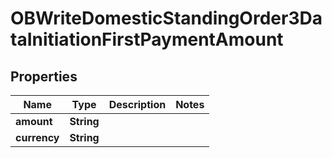 
# OBWriteDomesticStandingOrder3DataInitiationFirstPaymentAmount

## Properties
Name | Type | Description | Notes
------------ | ------------- | ------------- | -------------
**amount** | **String** |  | 
**currency** | **String** |  | 



